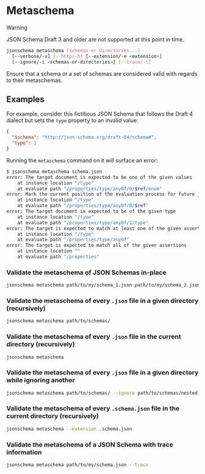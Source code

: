 Metaschema
==========

> [!WARNING]
> JSON Schema Draft 3 and older are not supported at this point in time.

```sh
jsonschema metaschema [schemas-or-directories...]
  [--verbose/-v] [--http/-h] [--extension/-e <extension>]
  [--ignore/-i <schemas-or-directories>] [--trace/-t]
```

Ensure that a schema or a set of schemas are considered valid with regards to
their metaschemas.

Examples
--------

For example, consider this fictitious JSON Schema that follows the Draft 4
dialect but sets the `type` property to an invalid value:

```json
{
  "$schema": "http://json-schema.org/draft-04/schema#",
  "type": 1
}
```

Running the `metaschema` command on it will surface an error:

```sh
$ jsonschema metaschema schema.json
error: The target document is expected to be one of the given values
    at instance location "/type"
    at evaluate path "/properties/type/anyOf/0/$ref/enum"
error: Mark the current position of the evaluation process for future jumps
    at instance location "/type"
    at evaluate path "/properties/type/anyOf/0/$ref"
error: The target document is expected to be of the given type
    at instance location "/type"
    at evaluate path "/properties/type/anyOf/1/type"
error: The target is expected to match at least one of the given assertions
    at instance location "/type"
    at evaluate path "/properties/type/anyOf"
error: The target is expected to match all of the given assertions
    at instance location ""
    at evaluate path "/properties"
```

### Validate the metaschema of JSON Schemas in-place

```sh
jsonschema metaschema path/to/my/schema_1.json path/to/my/schema_2.json
```

### Validate the metaschema of every `.json` file in a given directory (recursively)

```sh
jsonschema metaschema path/to/schemas/
```

### Validate the metaschema of every `.json` file in the current directory (recursively)

```sh
jsonschema metaschema
```

### Validate the metaschema of every `.json` file in a given directory while ignoring another

```sh
jsonschema metaschema path/to/schemas/ --ignore path/to/schemas/nested
```

### Validate the metaschema of every `.schema.json` file in the current directory (recursively)

```sh
jsonschema metaschema --extension .schema.json
```

### Validate the metaschema of a JSON Schema with trace information

```sh
jsonschema metaschema path/to/my/schema.json --trace
```

